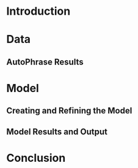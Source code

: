 # Introduction
# Data
## AutoPhrase Results
# Model
## Creating and Refining the Model
## Model Results and Output
# Conclusion
